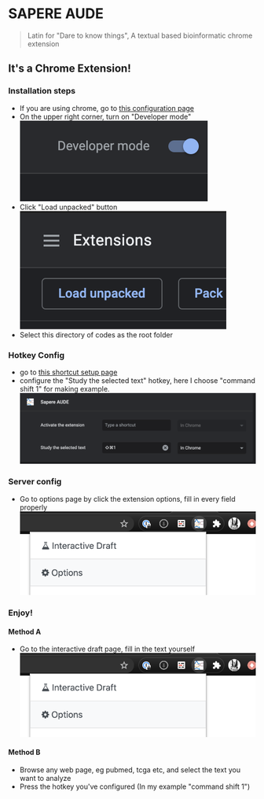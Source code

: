 # SAPERE AUDE
> Latin for "Dare to know things", A textual based bioinformatic chrome extension

## It's a Chrome Extension!

### Installation steps
* If you are using chrome, go to [this configuration page](chrome://extensions/)
* On the upper right corner, turn on "Developer mode"
![developer mode](imgs/install_01.png)
* Click "Load unpacked" button
![Load unpacked](imgs/install_02.png)
* Select this directory of codes as the root folder

### Hotkey Config
* go to [this shortcut setup page](chrome://extensions/shortcuts)
* configure the "Study the selected text" hotkey, here I choose "command shift 1" for making example.
![configure hotkey](imgs/install_04.png)

### Server config
* Go to options page by click the extension options, fill in every field properly
![server configuration](imgs/install_05.png)

### Enjoy!
#### Method A
* Go to the interactive draft page, fill in the text yourself
![interactive draft](imgs/install_05.png)

#### Method B
* Browse any web page, eg pubmed, tcga etc, and select the text you want to analyze
* Press the hotkey you've configured (In my example "command shift 1")